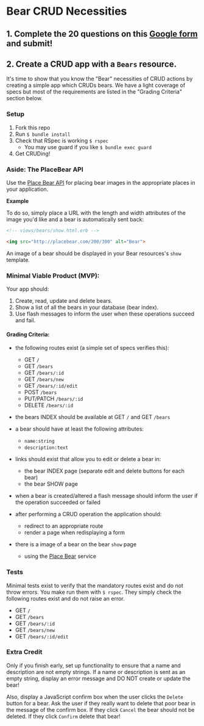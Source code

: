 # Bear CRUD Necessities


## 1. Complete the 20 questions on this [Google form](https://docs.google.com/forms/d/1VK61RXBILtnqzcfnf8EdI6rbLdjy5KrFuU2A9YSnj0g/viewform?ts=56aaa874&edit_requested=true) and submit!



## 2. Create a CRUD app with a `Bears` resource.

It's time to show that you know the "Bear" necessities of CRUD actions by creating a simple app which CRUDs bears.  We have a light coverage of specs but most of the requirements are listed in the "Grading Criteria" section below.


### Setup

1. Fork this repo
1. Run `$ bundle install`
1. Check that RSpec is working `$ rspec`
    - You may use guard if you like `$ bundle exec guard`
1. Get CRUDing!


### Aside: The PlaceBear API

Use the [Place Bear API](https://placebear.com) for placing bear images in the appropriate places in your application.

**Example**

To do so, simply place a URL with the length and width attributes of the image you'd like and a bear is automatically sent back:

```html
<!-- views/bears/show.html.erb -->

<img src="http://placebear.com/200/300" alt="Bear">
```

An image of a bear should be displayed in your Bear resources's `show` template.


### Minimal Viable Product (MVP):

Your app should:

1. Create, read, update and delete bears.
2. Show a list of all the bears in your database (bear index).
3. Use flash messages to inform the user when these operations succeed and fail.


#### Grading Criteria:

- the following routes exist (a simple set of specs verifies this):
    - GET `/`
    - GET `/bears`
    - GET `/bears/:id`
    - GET `/bears/new`
    - GET `/bears/:id/edit`
    - POST `/bears`
    - PUT/PATCH `/bears/:id`
    - DELETE `/bears/:id`

- the bears INDEX should be available at GET `/` and GET `/bears`
- a bear should have at least the following attributes:
    - `name:string`
    - `description:text`
- links should exist that allow you to edit or delete a bear in:
    - the bear INDEX page (separate edit and delete buttons for each bear)
    - the bear SHOW page
- when a bear is created/altered a flash message should inform the user if the operation succeeded or failed
- after performing a CRUD operation the application should:
    - redirect to an appropriate route
    - render a page when redisplaying a form
- there is a image of a bear on the bear `show` page
    - using the [Place Bear](https://placebear.com) service



### Tests

Minimal tests exist to verify that the mandatory routes exist and do not throw errors. You make run them with `$ rspec`. They simply check the following routes exist and do not raise an error.

- GET `/`
- GET `/bears`
- GET `/bears/:id`
- GET `/bears/new`
- GET `/bears/:id/edit`



### Extra Credit

Only if you finish early, set up functionality to ensure that a name and description are not empty strings. If a name or description is sent as an empty string, display an error message and DO NOT create or update the bear!

Also, display a JavaScript confirm box when the user clicks the `Delete` button for a bear. Ask the user if they really want to delete that poor bear in the message of the confirm box. If they click `Cancel` the bear should not be deleted. If they click `Confirm` delete that bear!
